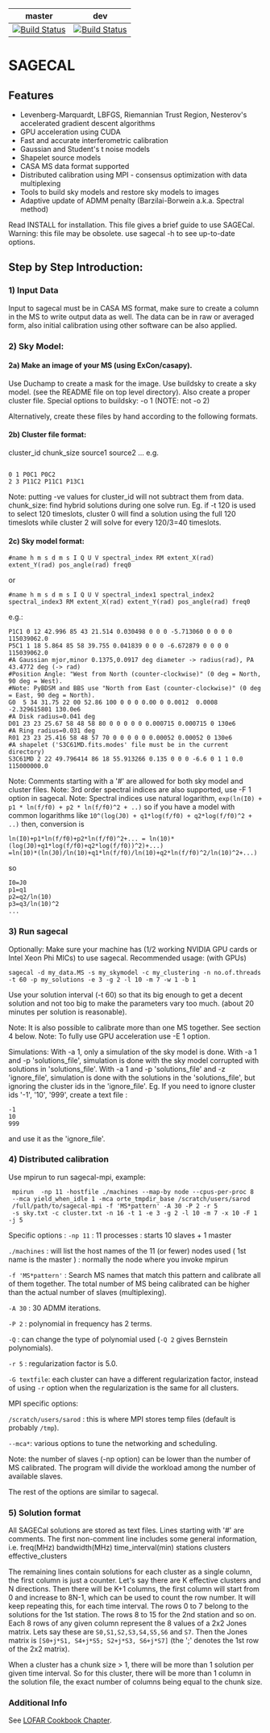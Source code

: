 

| **master**  | **dev** |
| ------------- | ------------- |
| [![Build Status](https://travis-ci.org/nlesc-dirac/sagecal.svg?branch=master)](https://travis-ci.org/nlesc-dirac/sagecal)  | [![Build Status](https://travis-ci.org/nlesc-dirac/sagecal.svg?branch=dev)](https://travis-ci.org/nlesc-dirac/sagecal)  |


# SAGECAL

## Features

- Levenberg-Marquardt, LBFGS, Riemannian Trust Region, Nesterov's accelerated gradient descent algorithms
- GPU acceleration using CUDA
- Fast and accurate interferometric calibration
- Gaussian and Student's t noise models
- Shapelet source models
- CASA MS data format supported
- Distributed calibration using MPI - consensus optimization with data multiplexing
- Tools to build sky models and restore sky models to images
- Adaptive update of ADMM penalty (Barzilai-Borwein a.k.a. Spectral method)


Read INSTALL for installation. This file gives a brief guide to use SAGECal.
Warning: this file may be obsolete. use sagecal -h to see up-to-date options.


## Step by Step Introduction:

### 1) Input Data
Input to sagecal must be in CASA MS format, make sure to create a column in the MS to write output data as well. The data can be in raw or averaged form, also initial calibration using other software can be also applied.


### 2) Sky Model:
#### 2a) Make an image of your MS (using ExCon/casapy). 
Use Duchamp to create a mask for the image. Use buildsky to create a sky model. (see the README file on top level directory). Also create a proper cluster file.
Special options to buildsky: -o 1 (NOTE: not -o 2)

Alternatively, create these files by hand according to the following formats.

#### 2b) Cluster file format:
cluster_id chunk_size source1 source2 ...
e.g.
```

0 1 P0C1 P0C2
2 3 P11C2 P11C1 P13C1

```

Note: putting -ve values for cluster_id will not subtract them from data.
chunk_size: find hybrid solutions during one solve run. Eg. if -t 120 is used 
to select 120 timeslots, cluster 0 will find a solution using the full 120 timeslots while cluster 2 will solve for every 120/3=40 timeslots.

#### 2c) Sky model format:
```
#name h m s d m s I Q U V spectral_index RM extent_X(rad) extent_Y(rad) pos_angle(rad) freq0
```

or

```
#name h m s d m s I Q U V spectral_index1 spectral_index2 spectral_index3 RM extent_X(rad) extent_Y(rad) pos_angle(rad) freq0
```

e.g.:

```
P1C1 0 12 42.996 85 43 21.514 0.030498 0 0 0 -5.713060 0 0 0 0 115039062.0
P5C1 1 18 5.864 85 58 39.755 0.041839 0 0 0 -6.672879 0 0 0 0 115039062.0
#A Gaussian mjor,minor 0.1375,0.0917 deg diameter -> radius(rad), PA 43.4772 deg (-> rad)
#Position Angle: "West from North (counter-clockwise)" (0 deg = North, 90 deg = West). 
#Note: PyBDSM and BBS use "North from East (counter-clockwise)" (0 deg = East, 90 deg = North). 
G0  5 34 31.75 22 00 52.86 100 0 0 0 0.00 0 0.0012  0.0008 -2.329615801 130.0e6
#A Disk radius=0.041 deg
D01 23 23 25.67 58 48 58 80 0 0 0 0 0 0.000715 0.000715 0 130e6
#A Ring radius=0.031 deg
R01 23 23 25.416 58 48 57 70 0 0 0 0 0 0.00052 0.00052 0 130e6
#A shapelet ('S3C61MD.fits.modes' file must be in the current directory)
S3C61MD 2 22 49.796414 86 18 55.913266 0.135 0 0 0 -6.6 0 1 1 0.0 115000000.0
```


Note: Comments starting with a '#' are allowed for both sky model and cluster files.
Note: 3rd order spectral indices are also supported, use -F 1 option in sagecal.
Note: Spectral indices use natural logarithm, ```exp(ln(I0) + p1 * ln(f/f0) + p2 * ln(f/f0)^2 + ..)``` so if you have a model with common logarithms like ```10^(log(J0) + q1*log(f/f0) + q2*log(f/f0)^2 + ..)``` then, conversion is

```
ln(I0)+p1*ln(f/f0)+p2*ln(f/f0)^2+... = ln(10)*(log(J0)+q1*log(f/f0)+q2*log(f/f0))^2)+...)
=ln(10)*(ln(J0)/ln(10)+q1*ln(f/f0)/ln(10)+q2*ln(f/f0)^2/ln(10)^2+...)
```
so
```
I0=J0
p1=q1
p2=q2/ln(10)
p3=q3/ln(10)^2
...
```

### 3) Run sagecal
Optionally: Make sure your machine has (1/2 working NVIDIA GPU cards or Intel Xeon Phi MICs) to use sagecal.
Recommended usage: (with GPUs)

```
sagecal -d my_data.MS -s my_skymodel -c my_clustering -n no.of.threads -t 60 -p my_solutions -e 3 -g 2 -l 10 -m 7 -w 1 -b 1
```

Use your solution interval (-t 60) so that its big enough to get a decent solution and not too big to make the parameters vary too much. (about 20 minutes per solution is reasonable).

Note: It is also possible to calibrate more than one MS together. See section 4 below.
Note: To fully use GPU acceleration use -E 1 option.

Simulations:
With -a 1, only a simulation of the sky model is done.
With -a 1 and -p 'solutions_file', simulation is done with the sky model corrupted with solutions in 'solutions_file'.
With -a 1 and -p 'solutions_file' and -z 'ignore_file', simulation is done with the solutions in the 'solutions_file', but ignoring the cluster ids in the 'ignore_file'.
Eg. If you need to ignore cluster ids '-1', '10', '999', create a text file :

```
-1
10
999
```

and use it as the 'ignore_file'.


### 4) Distributed calibration

Use mpirun to run sagecal-mpi, example:
```
 mpirun  -np 11 -hostfile ./machines --map-by node --cpus-per-proc 8 
 --mca yield_when_idle 1 -mca orte_tmpdir_base /scratch/users/sarod 
 /full/path/to/sagecal-mpi -f 'MS*pattern' -A 30 -P 2 -r 5 
 -s sky.txt -c cluster.txt -n 16 -t 1 -e 3 -g 2 -l 10 -m 7 -x 10 -F 1 -j 5
```

Specific options : 
```-np 11``` : 11 processes : starts 10 slaves + 1 master

```./machines``` : will list the host names of the 11 (or fewer) nodes used ( 1st name is the master ) : normally the node where you invoke mpirun

```-f 'MS*pattern'``` : Search MS names that match this pattern and calibrate all of them together. The total number of MS being calibrated can be higher than the actual number of slaves (multiplexing).

```-A 30``` : 30 ADMM iterations.

```-P 2``` : polynomial in frequency has 2 terms.

```-Q``` : can change the type of polynomial used (```-Q 2``` gives Bernstein polynomials).

```-r 5``` : regularization factor is 5.0.

```-G textfile```: each cluster can have a different regularization factor, instead of using ```-r``` option when the regularization is the same for all clusters.

MPI specific options:

```/scratch/users/sarod``` : this is where MPI stores temp files (default is probably ```/tmp```).

```--mca*```: various options to tune the networking and scheduling.

Note: the number of slaves (-np option) can be lower than the number of MS calibrated. The program will divide the workload among the number of available slaves.


The rest of the options are similar to sagecal.


### 5) Solution format
All SAGECal solutions are stored as text files. Lines starting with '#' are comments.
The first non-comment line includes some general information, i.e.
freq(MHz) bandwidth(MHz) time_interval(min) stations clusters effective_clusters

The remaining lines contain solutions for each cluster as a single column, the first column is just a counter. 
Let's say there are K effective clusters and N directions. Then there will be K+1 columns, the first column will start from 0 and increase to 8N-1, 
which can be used to count the row number. It will keep repeating this, for each time interval.
The rows 0 to 7 belong to the solutions for the 1st station. The rows 8 to 15 for the 2nd station and so on. 
Each 8 rows of any given column represent the 8 values of a 2x2 Jones matrix. Lets say these are ```S0,S1,S2,S3,S4,S5,S6``` and ```S7```. Then the Jones matrix is ```[S0+j*S1, S4+j*S5; S2+j*S3, S6+j*S7]``` (the ';' denotes the 1st row of the 2x2 matrix).

When a cluster has a chunk size > 1, there will be more than 1 solution per given time interval. 
So for this cluster, there will be more than 1 column in the solution file, the exact number of columns being equal to the chunk size.



### Additional Info
See [LOFAR Cookbook Chapter](https://support.astron.nl/LOFARImagingCookbook/sagecal.html).
